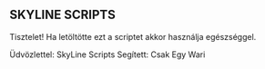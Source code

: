 ## SKYLINE SCRIPTS ##

Tisztelet! Ha letöltötte ezt a scriptet akkor használja egészséggel. 

Üdvözlettel: SkyLine Scripts
Segített: Csak Egy Wari